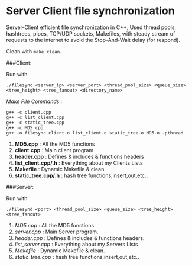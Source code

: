 # Server Client file synchronization

Server-Client efficient file synchronization in C++, Used thread pools, hashtrees,
pipes, TCP/UDP sockets, Makefiles, with steady stream of requests to the
internet to avoid the Stop-And-Wait delay (for respond).

Clean with ```make clean```.

###Client:

Run with 
```
./filesync <server_ip> <server_port> <thread_pool_size> <queue_size> <tree_height> <tree_fanout> <directory_name>
```

*Make File Commands :*
```
g++ -c client.cpp
g++ -c list_client.cpp
g++ -c static_tree.cpp
g++ -c MD5.cpp
g++ -o filesync client.o list_client.o static_tree.o MD5.o -pthread
```

1. **MD5.cpp** : All the MD5 functions
2. **client.cpp** : Main client program
3. **header.cpp** : Defines & includes & functions headers
4. **list_client.cpp/.h** : Everything about my Clients Lists
5. **Makefile** : Dynamic Makefile & clean.
6. **static_tree.cpp/.h** : hash tree functions,insert,out,etc..

###Server:

Run with 
```
./filesynd <port> <thread_pool_size> <queue_size> <tree_height> <tree_fanout>
```
1. *MD5.cpp* : All the MD5 functions.
2. *server.cpp* : Main Server program.
3. *header.cpp* : Defines & includes & functions headers.
4. *list_server.cpp* : Everything about my Servers Lists
5. *Makefile* : Dynamic Makefile & clean.
6. *static_tree.cpp* : hash tree functions,insert,out,etc..
